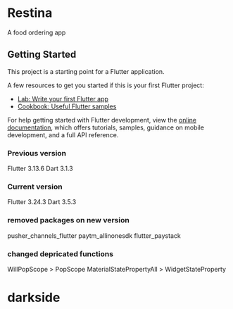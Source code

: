 # Restina

A food ordering app

## Getting Started

This project is a starting point for a Flutter application.

A few resources to get you started if this is your first Flutter project:

-  [Lab: Write your first Flutter app](https://docs.flutter.dev/get-started/codelab)
-  [Cookbook: Useful Flutter samples](https://docs.flutter.dev/cookbook)

For help getting started with Flutter development, view the
[online documentation](https://docs.flutter.dev/), which offers tutorials,
samples, guidance on mobile development, and a full API reference.

### Previous version

Flutter 3.13.6
Dart 3.1.3

### Current version

Flutter 3.24.3
Dart 3.5.3

### removed packages on new version

pusher_channels_flutter
paytm_allinonesdk
flutter_paystack

### changed depricated functions

WillPopScope > PopScope
MaterialStatePropertyAll > WidgetStateProperty
# darkside

